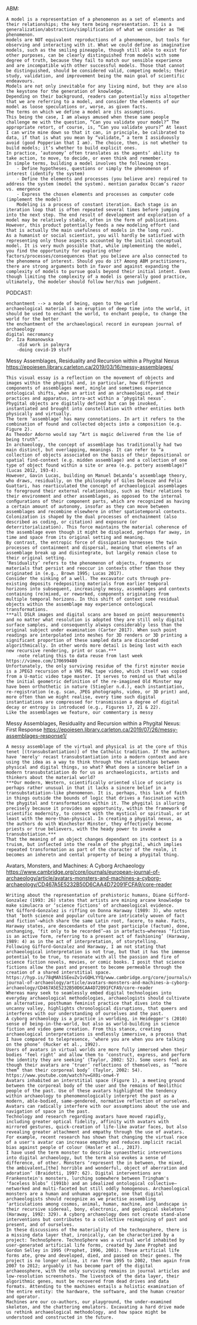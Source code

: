 ABM:

    A model is a representation of a phenomenon as a set of elements and their relationships; the key term being representation. It is a generalization/abstraction/simplification of what we consider as THE phenomenon.
    models are NOT equivalent reproductions of a phenomenon, but tools for observing and interacting with it. What we could define as imaginative models, such as the smiling pineapple, though still able to exist for other purposes, can be clearly distinguished from models with some degree of truth, because they fail to match our sensible experience and are incompatible with other successful models. Those that cannot be distinguished, should be considered valid, competing models; their study, validation, and improvement being the main goal of scientific endeavours.
    Models are not only inevitable for any living mind, but they are also the keystone for the generation of knowledge. 
    Depending on their background, readers can potentially miss altogether that we are referring to a model, and consider the elements of our model as loose speculations or, worse, as given facts.
    The terms on which we define a model are its assumptions. 
    This being the case, I am always amused when these same people challenge me with the question, “Can you validate your model?” The appropriate retort, of course, is, “Can you validate yours?” At least I can write mine down so that it can, in principle, be calibrated to data, if that is what you mean by “validate,” a term I assiduously avoid (good Popperian that I am). The choice, then, is not whether to build models; it’s whether to build explicit ones. 
    In practice, ‘autonomy’ often translates as the agents’ ability to take action, to move, to decide, or even think and remember. 
    In simple terms, building a model involves the following steps.
        - Define hypotheses, questions or simply the phenomenon of interest (identify the system)
        - Define the elements and processes (you believe are) required to address the system (model the system). mention paradox Occam’s razor vs. emergence
        - Express the chosen elements and processes as computer code (implement the model)
        Modeling is a process of constant iteration. Each stage is an iteration loop that is often repeated several times before jumping into the next step. The end result of development and exploration of a model may be relatively stable, often in the form of publications. However, this product potentially feeds a new modeling effort (and that is actually the main usefulness of models in the long run).
    As a humanist or social scientist, you will hardly be satisfied with representing only those aspects accounted by the initial conceptual model. It is very much possible that, while implementing the model, you find the opportunity for exploring other factors/processes/consequences that you believe are also connected to the phenomena of interest. Should you do it? Among ABM practitioners, there are strong arguments both in favor and against expanding the complexity of models to pursue goals beyond their initial intent. Even though limiting the complexity of a model is generally good practice, ultimately, the modeler should follow her/his own judgment.

PODCAST:

    enchantment --> a mode of being, open to the world
    archaeological material is an eruption of deep time into the world, it should be used to enchant the world, to enchant people, to change the world for the better
    the enchantment of the archaeological record in european journal of archaeology
    digital necromancy
    Dr. Iza Romanowska
        -did work in palmyra
        -doing covid-19 stuff

Messy Assemblages, Residuality and Recursion within a Phygital Nexus
https://epoiesen.library.carleton.ca/2019/03/16/messy-assemblages/

    This visual essay is a reflection on the movement of objects and images within the phygital and, in particular, how different components of assemblages meet, mingle and sometimes experience ontological shifts, when an artist and an archaeologist, and their practices and apparatus, intra-act within a ‘phygital nexus’.
    Phygital objects are digitally defined but can be invoked, instantiated and brought into constellation with other entities both physically and virtually.
    The term ‘assemblage’ has many connotations. In art it refers to the combination of found and collected objects into a composition (e.g. Figure 2). 
    As Theodor Adorno would say “Art is magic delivered from the lie of being truth”. 
    In archaeology, the concept of assemblage has traditionally had two main distinct, but overlapping, meanings. It can refer to “a collection of objects associated on the basis of their depositional or spatial find-context (e.g. midden assemblage) and a collection of one type of object found within a site or area (e.g. pottery assemblage)” (Lucas 2012, 193-4). 
    However, Gavin Lucas, building on Manuel DeLanda’s assemblage theory, who draws, residually, on the philosophy of Giles Deleuze and Felix Guattari, has rearticulated the concept of archaeological assemblages to foreground their external relationships, such as their relations to their environment and other assemblages, as opposed to the internal conﬁgurations of their component parts, which are recognized as having a certain amount of autonomy, insofar as they can move between assemblages and recombine elsewhere in other spatiotemporal contexts.
    Colonization is shaped by the dual processes of enchainment (also described as coding, or citation) and exposure (or deterritorialization). This force maintains the material coherence of the assemblage even though it might be displaced, perhaps far away, in time and space from its original setting and meaning. 
    By contrast, the entropic force of dissipation harnesses the twin processes of containment and dispersal, meaning that elements of an assemblage break up and disintegrate, but largely remain close to their original setting. 
    ‘Residuality’ refers to the phenomenon of objects, fragments or materials that persist and reoccur in contexts other than those they originated in (e.g., Brown 1995; Lucas 2017).
    Consider the sinking of a well. The excavator cuts through pre-existing deposits redepositing materials from earlier temporal horizons into subsequent, increasingly messy, assemblages and contexts containing (re)mixed, or reworked, components originating from multiple temporal horizons. In this shift of context some residual objects within the assemblage may experience ontological transformations.
    ***all DSLR images and digital scans are based on point measurements and no matter what resolution is adopted they are still only digital surface samples, and consequently always considerably less than the original subject under examination (Carter 2017). When such point readings are interpolated into meshes for 3D renders or 3D printing a significant proportion of these sampled data are discarded algorithmically. In other words more detail is being lost with each new recursive rendering, print or scan.***
        -note relating this to data reuse from last week
    https://vimeo.com/170699480
    Unfortunately, the only surviving residue of the first minster movie is a JPEG3 recursion of a VHS PAL tape video, which itself was copied from a U-matic video tape master. It serves to remind us that while the initial geometric definition of the re-imagined Old Minster may have been orthothetic in nature (Stiegler n.d.), each instantiation, re-registration (e.g. scan, JPEG photographs, video, or 3D print) and, more often than we might realise, every time such digital instantiations are compressed for transmission a degree of digital decay or entropy is introduced (e.g., Figures 17, 21 & 22). 
    Like the assemblages we feature, our commentary is messy

Messy Assemblages, Residuality and Recursion within a Phygital Nexus: First Response
https://epoiesen.library.carleton.ca/2019/07/26/messy-assemblages-response1/

    A messy assemblage of the virtual and physical is at the core of this tenet [(transubstantiation)] of the Catholic tradition. If the authors have 'merely' recast transubstantiation into a modern context and are using the idea as a way to think through the relationships between physical and digital things, so what? What does a sincere belief in a modern transubstatiation do for us as archaeologicsts, artists and thinkers about the material world?
    ***Our modern, Western, scientifically oriented slice of society is perhaps rather unusual in that it lacks a sincere belief in a transubstatiation-like phenomenon. It is, perhaps, this lack of faith in things outside the bounds of logic that drives a fascination with the phygital and transformations within it. The phygital is alluring precisely because it provides an opportunity, within the framework of scientific modernity, to connect with the mystical or spiritual, or at least with the more-than-physical. In creating a phygital nexus, as the authors do with Winchester Minster, they effectively become priests or true believers, with the heady power to invoke a transubstiation.***
    That the meaning of an object changes dependant on its context is a truism, but inflected into the realm of the phygital, which implies repeated transformation as part of the character of the realm, it becomes an inheretn and cental property of being a phygital thing.

Avatars, Monsters, and Machines: A Cyborg Archaeology
https://www.cambridge.org/core/journals/european-journal-of-archaeology/article/avatars-monsters-and-machines-a-cyborg-archaeology/CD467A5E5232B50D6CAA4D72091FCFA9/core-reader

    Writing about the representation of prehistoric humans, Diane Gifford-Gonzalez (1993: 26) states that artists are mining arcane knowledge to make simulacra or ‘science fictions’ of archaeological evidence.
    Yet Gifford-Gonzalez is riffing on Donna Haraway (1989: 3), who notes that ‘both science and popular culture are intricately woven of fact and fiction’—which share the same Latin root, facere, to make. Facts, Haraway states, are descendants of the past participle (factum), done, unchanging, ‘fit only to be recorded’—as in artefacts—whereas ‘fiction is an active form, referring to a present act of fashioning’ (Haraway, 1989: 4) as in the act of interpretation, of storytelling. 
    Following Gifford-Gonzalez and Haraway, I am not stating that archaeological interpretation is not true, but that it has the immense potential to be true, to resonate with all the passion and fire of science fiction novels, movies, or comic books. I posit that science fictions allow the past and present to become permeable through the creation of a shared interstitial space.
    https://hyp.is/78qMAh1SEeuZv1vGQHLYYQ/www.cambridge.org/core/journals/european-journal-of-archaeology/article/avatars-monsters-and-machines-a-cyborg-archaeology/CD467A5E5232B50D6CAA4D72091FCFA9/core-reader
    Whereas many seek to seamlessly embed digital technologies into everyday archaeological methodologies, archaeologists should cultivate an alternative, posthuman feminist practice that dives into the uncanny valley, highlights chronological disruptions, that queers and interferes with our understanding of ourselves and the past.
    A cyborg archaeology is a practice in worlding, in Heidegger's (2010) sense of being-in-the-world, but also as world-building in science fiction and video game creation. From this stance, creating archaeological interpretations is endlessly immersive, a process that I have compared to telepresence, ‘where you are when you are talking on the phone’ (Rucker et al., 1992).
    Users of avatars in virtual worlds are more fully immersed when their bodies ‘feel right’ and allow them to ‘construct, express, and perform the identity they are seeking’ (Taylor, 2002: 52). Some users feel as though their avatars are ‘truer’ reflections of themselves, as ‘“more them” than their corporeal body’ (Taylor, 2002: 54). 
    https://www.youtube.com/watch?v=GX0i-onw4-Y
    Avatars inhabited an interstitial space (Figure 1), a meeting ground between the corporeal body of the user and the remains of Neolithic people of the past. Use of these avatars highlighted the tendency within archaeology to phenomenologically interpret the past as a modern, able-bodied, same-gendered, normative reflection of ourselves. Avatars can radically interfere with our assumptions about the use and navigation of space in the past. 
    Technology and research regarding avatars have moved rapidly, including greater optical fidelity, affinity with avatars with mirrored gestures, quick-creation of life-like avatar faces, but also revealing greater attachment and empathy through the use of avatars. For example, recent research has shown that changing the virtual race of a user's avatar can increase empathy and reduces implicit racial bias against people of colour (Hasler et al., 2017). 
    I have used the term monster to describe synaesthetic interventions into digital archaeology, but the term also evokes a sense of difference, of other. Monsters ‘represent the in between, the mixed, the ambivalent…[the] horrible and wonderful, object of aberration and adoration’ (Braidotti, 1997: 62). Digital interventions are Frankenstein's monsters, lurching somewhere between Tringham's ‘faceless blobs’ (1991b) and an idealized ontological collective—networked and multi-faceted but still oddly homogenous. Archaeological monsters are a human and unhuman aggregate, one that digital archaeologists should recognize as we practise assembling ‘articulations among cosmos, animal, human, machine, and landscape in their recursive sidereal, bony, electronic, and geological skeletons’ (Haraway, 1992: 329). A cyborg archaeology does not create stand-alone interventions but contributes to a collective reimagining of past and present, and of ourselves.
    In these discussions of the materiality of the technosphere, there is a missing data layer that, ironically, can be characterized by a project: TechnoSphere. TechnoSphere was a virtual world inhabited by user-generated artificial life forms, created by Jane Prophet and Gordon Selley in 1995 (Prophet, 1996, 2001). These artificial life forms ate, grew and developed, died, and passed on their genes. The project is no longer online, it ran from 1995 to 2002, then again from 2007 to 2012; arguably it has become part of the digital archaeosphere, with the only surviving remains in journal articles and low-resolution screenshots. The livestock of the data layer, their algorithmic genes, must be recovered from dead drives and data formats. Attending to the machines entails a holistic examination of the entire entity: the hardware, the software, and the human creator and operator.
    Machines are our co-authors, our playground, the under-examined skeleton, and the chattering emulators. Excavating a hard drive made us rethink archaeological methodology, and how space might be understood and constructed in the future.






